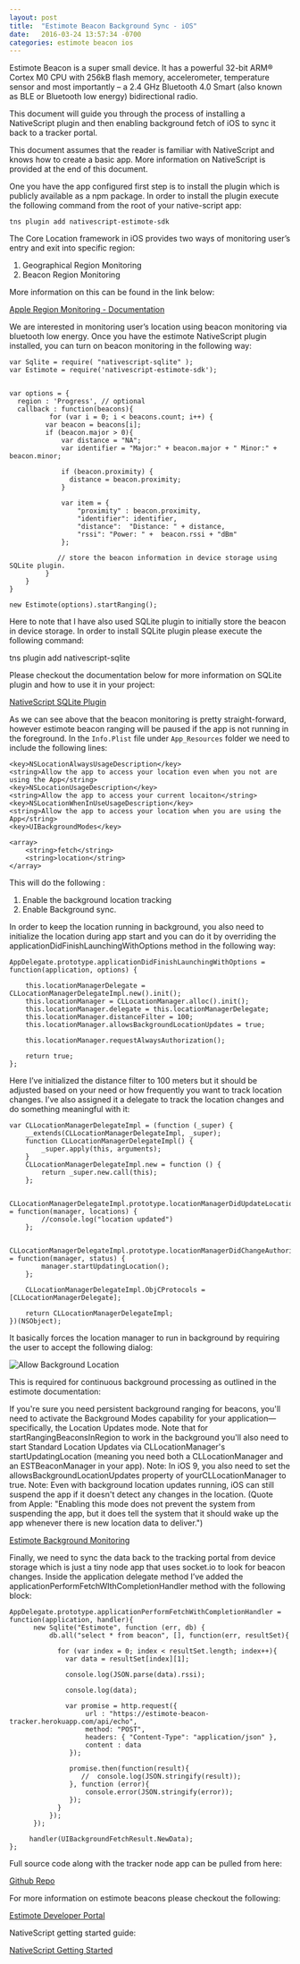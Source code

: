 ```yaml
---
layout: post
title:  "Estimote Beacon Background Sync - iOS"
date:   2016-03-24 13:57:34 -0700
categories: estimote beacon ios
---
```


Estimote Beacon is a super small device. It has a powerful 32-bit ARM® Cortex M0 CPU with 256kB flash memory, accelerometer, temperature sensor and most importantly – a 2.4 GHz Bluetooth 4.0 Smart (also known as BLE or Bluetooth low energy) bidirectional radio.


This document will guide you through the process of installing a NativeScript plugin and then enabling background fetch of iOS to sync it back to a tracker portal.

This document assumes that the reader is familiar with NativeScript and knows how to create a basic app. More information on NativeScript is provided at the end of this document.  

One you have the app configured first step is to install the plugin which is publicly available as a npm package. In order to install the plugin execute the following command from the root of your native-script app:

    tns plugin add nativescript-estimote-sdk


The Core Location framework in iOS provides two ways of monitoring user’s entry and exit into specific region:

1. Geographical Region Monitoring
2. Beacon Region Monitoring

More information on this can be found in the link below:

[Apple Region Monitoring - Documentation](
https://developer.apple.com/library/ios/documentation/UserExperience/Conceptual/LocationAwarenessPG/RegionMonitoring/RegionMonitoring.html#//apple_ref/doc/uid/TP40009497-CH9-SW1)

We are interested in monitoring user’s location using beacon monitoring via bluetooth low energy. Once you have the estimote NativeScript plugin installed, you can turn on beacon monitoring in the following way:


    var Sqlite = require( "nativescript-sqlite" );
    var Estimote = require('nativescript-estimote-sdk');


    var options = {
      region : 'Progress', // optional
      callback : function(beacons){
              for (var i = 0; i < beacons.count; i++) {
             var beacon = beacons[i];
             if (beacon.major > 0){
                 var distance = "NA";
                 var identifier = "Major:" + beacon.major + " Minor:" + beacon.minor;

                 if (beacon.proximity) {
                   distance = beacon.proximity;
                 }

                 var item = {
                     "proximity" : beacon.proximity,
                     "identifier": identifier,
                     "distance":  "Distance: " + distance,
                     "rssi": "Power: " +  beacon.rssi + "dBm"
                 };

                // store the beacon information in device storage using SQLite plugin.
             }
        }
    }

    new Estimote(options).startRanging();


Here to note that I have also used SQLite plugin to initially store the beacon in device storage. In order to install SQLite plugin please execute the following command:

tns plugin add nativescript-sqlite

Please checkout the documentation below for more information on SQLite plugin and how to use it in your project:

[NativeScript SQLite Plugin](https://github.com/nathanaela/nativescript-sqlite)

As we can see above that the beacon monitoring is pretty straight-forward, however estimote beacon ranging will be paused if the app is not running in the foreground. In the `Info.Plist` file under `App_Resources` folder we need to include the following  lines:

    <key>NSLocationAlwaysUsageDescription</key>
    <string>Allow the app to access your location even when you not are using the App</string>
    <key>NSLocationUsageDescription</key>
    <string>Allow the app to access your current locaiton</string>
    <key>NSLocationWhenInUseUsageDescription</key>
    <string>Allow the app to access your location when you are using the App</string>
    <key>UIBackgroundModes</key>

    <array>
    	<string>fetch</string>
    	<string>location</string>
    </array>


This will do the following :

1. Enable the background location tracking
2. Enable Background sync.

In order to keep the location running in background, you also need to initialize the location during app start and you can do it by overriding the applicationDidFinishLaunchingWithOptions method in the following way:


    AppDelegate.prototype.applicationDidFinishLaunchingWithOptions = function(application, options) {

        this.locationManagerDelegate = CLLocationManagerDelegateImpl.new().init();
        this.locationManager = CLLocationManager.alloc().init();
        this.locationManager.delegate = this.locationManagerDelegate;
        this.locationManager.distanceFilter = 100;
        this.locationManager.allowsBackgroundLocationUpdates = true;

        this.locationManager.requestAlwaysAuthorization();

        return true;
    };


Here I’ve initialized the distance filter to 100 meters but it should be adjusted based on your need or how frequently you want to track location changes. I’ve also assigned it a delegate to track the location changes and do something meaningful with it:

    var CLLocationManagerDelegateImpl = (function (_super) {
        __extends(CLLocationManagerDelegateImpl, _super);
        function CLLocationManagerDelegateImpl() {
            _super.apply(this, arguments);
        }
        CLLocationManagerDelegateImpl.new = function () {
            return _super.new.call(this);
        };

        CLLocationManagerDelegateImpl.prototype.locationManagerDidUpdateLocations = function(manager, locations) {
            //console.log("location updated")
        };

        CLLocationManagerDelegateImpl.prototype.locationManagerDidChangeAuthorizationStatus = function(manager, status) {
            manager.startUpdatingLocation();
        };

        CLLocationManagerDelegateImpl.ObjCProtocols = [CLLocationManagerDelegate];

        return CLLocationManagerDelegateImpl;
    })(NSObject);


It basically forces the location manager to run in background by requiring the user to accept the following dialog:


![Allow Background Location](/images/estimote/screenshot.png)


This is required for continuous background processing as outlined in the estimote documentation:

If you're sure you need persistent background ranging for beacons, you'll need to activate the Background Modes capability for your application—specifically, the Location Updates mode.
Note that for startRangingBeaconsInRegion to work in the background you'll also need to start Standard Location Updates via CLLocationManager's startUpdatingLocation (meaning you need both a CLLocationManager and an ESTBeaconManager in your app).
Note: In iOS 9, you also need to set the allowsBackgroundLocationUpdates property of yourCLLocationManager to true.
Note: Even with background location updates running, iOS can still suspend the app if it doesn't detect any changes in the location. (Quote from Apple: "Enabling this mode does not prevent the system from suspending the app, but it does tell the system that it should wake up the app whenever there is new location data to deliver.")

[Estimote Background Monitoring]( http://developer.estimote.com/ibeacon/tutorial/part-2-background-monitoring/)

Finally, we need to sync the data back to the tracking portal from device storage which is just a tiny node app that uses socket.io to look for beacon changes. Inside the application delegate method I’ve added the applicationPerformFetchWIthCompletionHandler method with the following block:

    AppDelegate.prototype.applicationPerformFetchWithCompletionHandler = function(application, handler){
          new Sqlite("Estimote", function (err, db) {
              db.all("select * from beacon", [], function(err, resultSet){

                for (var index = 0; index < resultSet.length; index++){
                  var data = resultSet[index][1];

                  console.log(JSON.parse(data).rssi);

                  console.log(data);

                  var promise = http.request({
                       url : "https://estimote-beacon-tracker.herokuapp.com/api/echo",
                       method: "POST",
                       headers: { "Content-Type": "application/json" },
                       content : data
                   });

                   promise.then(function(result){
                      //  console.log(JSON.stringify(result));
                   }, function (error){
                       console.error(JSON.stringify(error));
                   });
                }
              });
          });

         handler(UIBackgroundFetchResult.NewData);
    };

Full source code along with the tracker node app can be pulled from here:

[Github Repo](https://github.com/mehfuzh/estimote-monitor)

For more information on estimote beacons please checkout the following:

[Estimote Developer Portal](http://developer.estimote.com)

NativeScript getting started guide:

[NativeScript Getting Started](http://docs.nativescript.org/start/getting-started)
